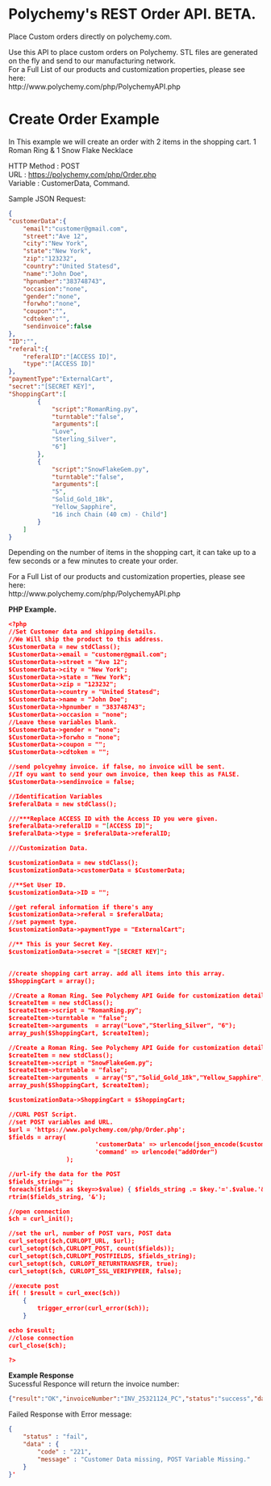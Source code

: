 # Polychemy's REST Order API. BETA.
Place Custom orders directly on polychemy.com.<br>
<p>
Use this API to place custom orders on Polychemy. STL files are generated on the fly and send to our manufacturing network.</br>
For a Full List of our products and customization properties, please see here:</br>
http://www.polychemy.com/php/PolychemyAPI.php
</p>

<h1> Create Order Example</h1>
<p>In This example we will create an order with 2 items in the shopping cart. 1 Roman Ring & 1 Snow Flake Necklace</p>

HTTP Method : POST<br>
URL : https://polychemy.com/php/Order.php</br>
Variable : CustomerData, Command.

Sample JSON Request:

```json
{
"customerData":{
	"email":"customer@gmail.com",
	"street":"Ave 12",
	"city":"New York",
	"state":"New York",
	"zip":"123232",
	"country":"United Statesd",
	"name":"John Doe",
	"hpnumber":"383748743",
	"occasion":"none",
	"gender":"none",
	"forwho":"none",
	"coupon":"",
	"cdtoken":"",
	"sendinvoice":false
},
"ID":"",
"referal":{
	"referalID":"[ACCESS ID]",
	"type":"[ACCESS ID]"
},
"paymentType":"ExternalCart",
"secret":"[SECRET KEY]",
"ShoppingCart":[
		{
			"script":"RomanRing.py",
			"turntable":"false",
			"arguments":[
			"Love",
			"Sterling_Silver",
			"6"]
		},
		{
			"script":"SnowFlakeGem.py",
			"turntable":"false",
			"arguments":[
			"5",
			"Solid_Gold_18k",
			"Yellow_Sapphire",
			"16 inch Chain (40 cm) - Child"]
		}
	]
}

```

<p>Depending on the number of items in the shopping cart, it can take up to a few seconds or a few minutes to create your order.</p>
For a Full List of our products and customization properties, please see here:</br>
http://www.polychemy.com/php/PolychemyAPI.php

<b>PHP Example.</b>

```json
<?php
//Set Customer data and shipping details.
//We Will ship the product to this address.
$CustomerData = new stdClass();
$CustomerData->email = "customer@gmail.com";
$CustomerData->street = "Ave 12";
$CustomerData->city = "New York";
$CustomerData->state = "New York";
$CustomerData->zip = "123232";
$CustomerData->country = "United Statesd";
$CustomerData->name = "John Doe";
$CustomerData->hpnumber = "383748743";
$CustomerData->occasion = "none";
//Leave these variables blank.
$CustomerData->gender = "none";
$CustomerData->forwho = "none";
$CustomerData->coupon = "";
$CustomerData->cdtoken = "";

//send polcyehmy invoice. if false, no invoice will be sent.
//If oyu want to send your own invoice, then keep this as FALSE.
$CustomerData->sendinvoice = false;

//Identification Variables
$referalData = new stdClass();

///***Replace ACCESS ID with the Access ID you were given.
$referalData->referalID = "[ACCESS ID]";
$referalData->type = $referalData->referalID;

///Customization Data.

$customizationData = new stdClass();
$customizationData->customerData = $CustomerData;

//**Set User ID.
$customizationData->ID = "";

//get referal information if there's any
$customizationData->referal = $referalData; 
//set payment type.
$customizationData->paymentType = "ExternalCart";

//** This is your Secret Key.
$customizationData->secret = "[SECRET KEY]";


//create shopping cart array. add all items into this array.
$ShoppingCart = array();

//Create a Roman Ring. See Polychemy API Guide for customization details
$createItem = new stdClass();
$createItem->script = "RomanRing.py";
$createItem->turntable = "false";
$createItem->arguments  = array("Love","Sterling_Silver", "6");
array_push($ShoppingCart, $createItem);

//Create a Roman Ring. See Polychemy API Guide for customization detail
$createItem = new stdClass();
$createItem->script = "SnowFlakeGem.py";
$createItem->turntable = "false";
$createItem->arguments  = array("5","Solid_Gold_18k","Yellow_Sapphire", "16 inch Chain (40 cm) - Child");
array_push($ShoppingCart, $createItem);

$customizationData->ShoppingCart = $ShoppingCart;

//CURL POST Script.
//set POST variables and URL.
$url = 'https://www.polychemy.com/php/Order.php';
$fields = array(
                        'customerData' => urlencode(json_encode($customizationData)),
                        'command' => urlencode("addOrder")
                );

//url-ify the data for the POST
$fields_string="";
foreach($fields as $key=>$value) { $fields_string .= $key.'='.$value.'&'; }
rtrim($fields_string, '&');

//open connection
$ch = curl_init();

//set the url, number of POST vars, POST data
curl_setopt($ch,CURLOPT_URL, $url);
curl_setopt($ch,CURLOPT_POST, count($fields));
curl_setopt($ch,CURLOPT_POSTFIELDS, $fields_string);
curl_setopt($ch, CURLOPT_RETURNTRANSFER, true);
curl_setopt($ch, CURLOPT_SSL_VERIFYPEER, false);

//execute post
if( ! $result = curl_exec($ch)) 
    { 
        trigger_error(curl_error($ch)); 
    } 

echo $result;
//close connection
curl_close($ch);

?>

```

<b>Example Response</b></br>
Sucessful Responce will return the invoice number:

```Json
{"result":"OK","invoiceNumber":"INV_25321124_PC","status":"success","data":{"referenceOrderId":"INV_25321124_PC"}}
```

Failed Response with Error message:
```Json
{
	"status" : "fail",
	"data" : {
		"code" : "221",
		"message" : "Customer Data missing, POST Variable Missing."
	}
}'

```
